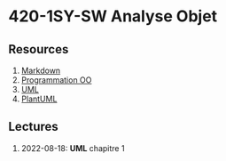 # 420-1SY-SW Analyse Objet

## Resources

1. [Markdown](https://bitbucket.org/tutorials/markdowndemo/src/master/)
2. [Programmation OO](https://bpesquet.developpez.com/tutoriels/csharp/programmation-orientee-objet-csharp/)
3. [UML](https://laurent-audibert.developpez.com/Cours-UML/)
4. [PlantUML](https://plantuml.com/fr/)

## Lectures

1. 2022-08-18: **UML** chapitre 1
